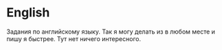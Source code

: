 # English
Задания по английскому языку. Так я могу делать из в любом месте и пишу я быстрее. Тут нет ничего интересного.
